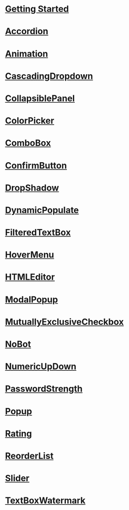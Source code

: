 # [Getting Started](getting-started/toc.md)
# [Accordion](accordion/toc.md)
# [Animation](animation/toc.md)
# [CascadingDropdown](cascadingdropdown/toc.md)
# [CollapsiblePanel](collapsiblepanel/toc.md)
# [ColorPicker](colorpicker/toc.md)
# [ComboBox](combobox/toc.md)
# [ConfirmButton](confirmbutton/toc.md)
# [DropShadow](dropshadow/toc.md)
# [DynamicPopulate](dynamicpopulate/toc.md)
# [FilteredTextBox](filteredtextbox/toc.md)
# [HoverMenu](hovermenu/toc.md)
# [HTMLEditor](htmleditor/toc.md)
# [ModalPopup](modalpopup/toc.md)
# [MutuallyExclusiveCheckbox](mutuallyexclusivecheckbox/toc.md)
# [NoBot](nobot/toc.md)
# [NumericUpDown](numericupdown/toc.md)
# [PasswordStrength](passwordstrength/toc.md)
# [Popup](popup/toc.md)
# [Rating](rating/toc.md)
# [ReorderList](reorderlist/toc.md)
# [Slider](slider/toc.md)
# [TextBoxWatermark](textboxwatermark/toc.md)
